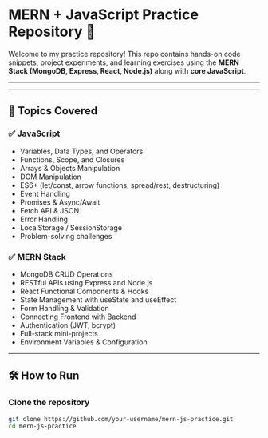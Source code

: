  # MERN + JavaScript Practice Repository 🚀

Welcome to my practice repository! This repo contains hands-on code snippets, project experiments, and learning exercises using the **MERN Stack (MongoDB, Express, React, Node.js)** along with **core JavaScript**.

---

---

## 📌 Topics Covered

### ✅ JavaScript
- Variables, Data Types, and Operators
- Functions, Scope, and Closures
- Arrays & Objects Manipulation
- DOM Manipulation
- ES6+ (let/const, arrow functions, spread/rest, destructuring)
- Event Handling
- Promises & Async/Await
- Fetch API & JSON
- Error Handling
- LocalStorage / SessionStorage
- Problem-solving challenges

### ✅ MERN Stack
- MongoDB CRUD Operations
- RESTful APIs using Express and Node.js
- React Functional Components & Hooks
- State Management with useState and useEffect
- Form Handling & Validation
- Connecting Frontend with Backend
- Authentication (JWT, bcrypt)
- Full-stack mini-projects
- Environment Variables & Configuration

---

## 🛠️ How to Run

### Clone the repository

```bash
git clone https://github.com/your-username/mern-js-practice.git
cd mern-js-practice


